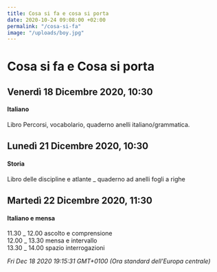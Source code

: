 ```yaml
---
title: Cosa si fa e cosa si porta
date: 2020-10-24 09:08:00 +02:00
permalink: "/cosa-si-fa"
image: "/uploads/boy.jpg"
---
```


# Cosa si fa e Cosa si porta
## Venerdì 18 Dicembre 2020, 10:30
#### Italiano
Libro Percorsi, vocabolario, quaderno anelli italiano/grammatica.  
## Lunedì 21 Dicembre 2020, 10:30
#### Storia
Libro delle discipline e atlante _ quaderno ad anelli fogli a righe  
## Martedì 22 Dicembre 2020, 11:30
#### Italiano e mensa
11.30 _ 12.00 ascolto e comprensione   
12.00 _ 13.30 mensa e intervallo  
13.30 _ 14.00 spazio interrogazioni  

_Fri Dec 18 2020 19:15:31 GMT+0100 (Ora standard dell’Europa centrale)_